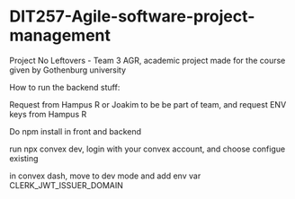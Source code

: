 # DIT257-Agile-software-project-management
Project No Leftovers - Team 3 AGR, academic project made for the course given by Gothenburg university



How to run the backend stuff:

Request from Hampus R or Joakim to be be part of team, and request ENV keys from Hampus R

Do npm install in front and backend

run npx convex dev, login with your convex account, and choose configue existing

in convex dash, move to dev mode and add env var CLERK_JWT_ISSUER_DOMAIN